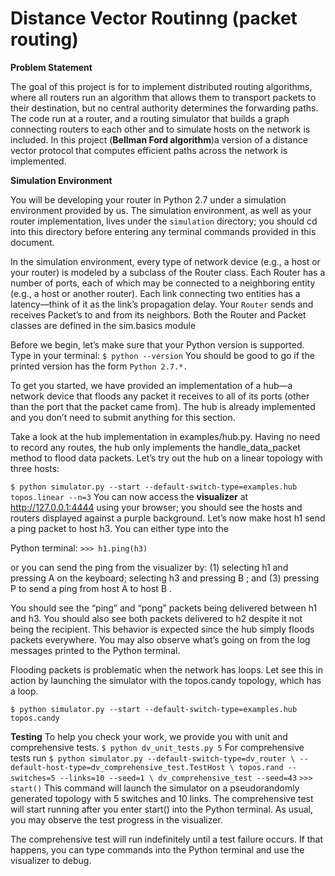 # Distance Vector Routinng (packet routing)

**Problem Statement**

The goal of this project is for to implement distributed routing algorithms, where all routers run an algorithm that allows
them to transport packets to their destination, but no central authority determines the forwarding paths. The code run at a 
router, and a routing simulator that builds a graph connecting routers to each other and to simulate hosts on the network is included. In this project (**Bellman Ford algorithm**)a version of a distance vector protocol that computes efficient paths across the network is implemented.

**Simulation Environment**

You will be developing your router in Python 2.7 under a simulation environment provided by us. The simulation environment, as well as your router implementation, lives under the  `simulation` directory; you should cd into this directory before entering any terminal commands provided in this document.

In the simulation environment, every type of network device (e.g., a host or your router) is modeled by a subclass of the Router class. Each Router has a number of ports, each of which may be connected to a neighboring entity (e.g., a host or another router). 
Each link connecting two entities has a latency—think of it as the link’s propagation delay. Your `Router` sends and receives Packet’s to and from its neighbors. Both the Router and Packet classes are defined in the sim.basics module

Before we begin, let’s make sure that your Python version is supported. 
Type in your terminal:
`$ python --version`
You should be good to go if the printed version has the form `Python 2.7.*.`

To get you started, we have provided an implementation of a hub—a network device that floods any packet it receives to all of its ports (other than the port that the packet came from). The hub is already implemented and you don’t need to submit anything for this section.

Take a look at the hub implementation in examples/hub.py. Having no need to record any routes, the hub only implements the handle_data_packet method to flood data packets.
Let’s try out the hub on a linear topology with three hosts:

`$ python simulator.py --start --default-switch-type=examples.hub topos.linear --n=3`
You can now access the **visualizer** at http://127.0.0.1:4444 using your browser; you should see the hosts and routers displayed against a purple background. Let’s now make host h1 send a ping packet to host h3. You can either type into the 

Python terminal:
`>>> h1.ping(h3)`

or you can send the ping from the visualizer by: (1) selecting h1 and pressing A on the keyboard; 
selecting h3 and pressing B ; and (3) pressing P to send a ping from host A to host B .

You should see the “ping” and “pong” packets being delivered between h1 and h3. You should also see both packets delivered to h2 despite it not being the recipient. This behavior is expected since the hub simply floods packets everywhere. You may also observe what’s going on from the log messages printed to the Python terminal.

Flooding packets is problematic when the network has loops. Let see this in action by launching the simulator with the topos.candy topology, which has a loop.

``$ python simulator.py --start --default-switch-type=examples.hub topos.candy``

**Testing**
To help you check your work, we provide you with unit and comprehensive tests. 
  `$ python dv_unit_tests.py 5`
For comprehensive tests run 
`$ python simulator.py --default-switch-type=dv_router \ --default-host-type=dv_comprehensive_test.TestHost \ topos.rand --switches=5 --links=10 --seed=1 \ dv_comprehensive_test --seed=43`
  `>>> start()`
This command will launch the simulator on a pseudorandomly generated topology with 5 switches and 10 links. The comprehensive test will start running after you enter start() into the Python terminal. As usual, you may observe the test progress in the visualizer.

The comprehensive test will run indefinitely until a test failure occurs. If that happens, you can type commands into the Python terminal and use the visualizer to debug.

